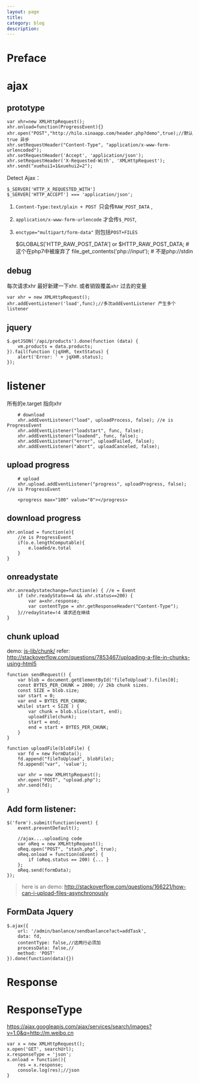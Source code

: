 ```yaml
---
layout: page
title:
category: blog
description:
---
```

# Preface

# ajax

## prototype
	var xhr=new XMLHttpRequest();
    xhr.onload=function(ProgressEvent){}
	xhr.open("POST","http://hilo.sinaapp.com/header.php?demo",true);//默认true 异步
	xhr.setRequestHeader("Content-Type", "application/x-www-form-urlencoded");
	xhr.setRequestHeader('Accept', 'application/json');
	xhr.setRequestHeader('X-Requested-With', 'XMLHttpRequest');
	xhr.send("xuehui1=1&xuehui2=2");

Detect Ajax：

	$_SERVER['HTTP_X_REQUESTED_WITH']
	$_SERVER['HTTP_ACCEPT'] === 'application/json';

1. `Content-Type:text/plain + POST `只会传`RAW_POST_DATA` ,
2. `application/x-www-form-urlencode` 才会传`$_POST`, 
3. `enctype="multipart/form-data"` 则包括`POST+FILES`

	$GLOBALS['HTTP_RAW_POST_DATA'] or $HTTP_RAW_POST_DATA; # 这个在php7中被废弃了
    file_get_contents('php://input'); # 不是php://stdin

## debug
每次请求xhr 最好新建一下xhr. 或者销毁覆盖`xhr` 过去的变量

	var xhr = new XMLHttpRequest();
	xhr.addEventListener('load',func);//多次addEventListener 产生多个listener

## jquery

    $.getJSON('/api/products').done(function (data) {
        vm.products = data.products;
    }).fail(function (jqXHR, textStatus) {
        alert('Error: ' + jqXHR.status);
    });

# listener
所有的e.target 指向xhr

        # download
		xhr.addEventListener("load", uploadProcess, false); //e is ProgressEvent
		xhr.addEventListener("loadstart", func, false);
		xhr.addEventListener("loadend", func, false);
		xhr.addEventListener("error", uploadFailed, false);
		xhr.addEventListener("abort", uploadCanceled, false);


## upload progress

        # upload
		xhr.upload.addEventListener("progress", uploadProgress, false); //e is ProgressEvent

        <progress max="100" value="0"></progress>

## download progress

    xhr.onload = function(e){
        //e is ProgressEvent
        if(o.e.lengthComputable){
            e.loaded/e.total
        }
    }

## onreadystate

	xhr.onreadystatechange=function(e) { //e = Event
		if (xhr.readyState==4 && xhr.status==200) {
			var a=xhr.response;
            var contentType = xhr.getResponseHeader("Content-Type");
		}//redayState=!4 请求还在继续
	}

## chunk upload
demo: [js-lib/chunk/](js-lib/chunk/)
refer: http://stackoverflow.com/questions/7853467/uploading-a-file-in-chunks-using-html5

	function sendRequest() {
		var blob = document.getElementById('fileToUpload').files[0];
		const BYTES_PER_CHUNK = 2000; // 2kb chunk sizes.
		const SIZE = blob.size;
		var start = 0;
		var end = BYTES_PER_CHUNK;
		while( start < SIZE ) {
			var chunk = blob.slice(start, end);
			uploadFile(chunk);
			start = end;
			end = start + BYTES_PER_CHUNK;
		}
	}

	function uploadFile(blobFile) {
		var fd = new FormData();
		fd.append("fileToUpload", blobFile);
		fd.append("var", 'value');

		var xhr = new XMLHttpRequest();
		xhr.open("POST", "upload.php");
		xhr.send(fd);
	}

## Add form listener:

	$('form').submit(function(event) {
        event.preventDefault();

		//ajax....uploading code
		var oReq = new XMLHttpRequest();
		oReq.open("POST", "stash.php", true);
		oReq.onload = function(oEvent) {
			if (oReq.status == 200) {... }
		};
		oReq.send(formData);
    });

> here is an demo:
http://stackoverflow.com/questions/166221/how-can-i-upload-files-asynchronously

## FormData Jquery

	$.ajax({
		url: '/admin/banlance/sendbanlance?act=addTask',
		data: fd,
		contentType: false,//这两行必须加
		processData: false,//
		method: 'POST'
	}).done(function(data){})

# Response
# ResponseType
https://ajax.googleapis.com/ajax/services/search/images?v=1.0&q=http://m.weibo.cn

	var x = new XMLHttpRequest();
	x.open('GET', searchUrl);
	x.responseType = 'json';
	x.onload = function(){
		res = x.response;
		console.log(res);//json
	}
